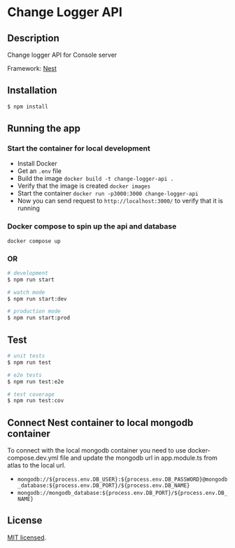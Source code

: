 # Change Logger API

## Description

Change logger API for Console server

Framework: [Nest](https://github.com/nestjs/nest)

## Installation

```bash
$ npm install
```

## Running the app

### Start the container for local development

- Install Docker
- Get an `.env` file
- Build the image `docker build -t change-logger-api .`
- Verify that the image is created `docker images`
- Start the container `docker run -p3000:3000 change-logger-api`
- Now you can send request to `http://localhost:3000/` to verify that it is running

### Docker compose to spin up the api and database

`docker compose up`

### OR

```bash
# development
$ npm run start

# watch mode
$ npm run start:dev

# production mode
$ npm run start:prod
```

## Test

```bash
# unit tests
$ npm run test

# e2e tests
$ npm run test:e2e

# test coverage
$ npm run test:cov
```

## Connect Nest container to local mongodb container

To connect with the local mongodb container you need to use docker-compose.dev.yml file and update the mongodb url in app.module.ts from atlas to the local url.

- `mongodb://${process.env.DB_USER}:${process.env.DB_PASSWORD}@mongodb_database:${process.env.DB_PORT}/${process.env.DB_NAME}`
- `mongodb://mongodb_database:${process.env.DB_PORT}/${process.env.DB_NAME}`

## License

[MIT licensed](LICENSE).
